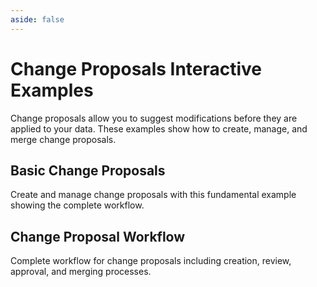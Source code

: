 ```yaml
---
aside: false
---
```


# Change Proposals Interactive Examples

Change proposals allow you to suggest modifications before they are applied to your data. These examples show how to create, manage, and merge change proposals.

## Basic Change Proposals

Create and manage change proposals with this fundamental example showing the complete workflow.

<LixSandpack feature="change-proposals" example="change-proposals-basic" height="800px" fullWidth />

## Change Proposal Workflow

Complete workflow for change proposals including creation, review, approval, and merging processes.

<LixSandpack feature="change-proposals" example="change-proposals-workflow" height="800px" fullWidth />